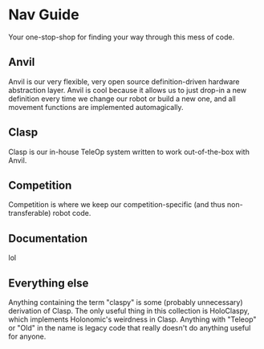 # Nav Guide
Your one-stop-shop for finding your way through this mess of code.
## Anvil
Anvil is our very flexible, very open source definition-driven hardware abstraction layer. Anvil is cool because it allows us to just drop-in a new definition every time we change our robot or build a new one, and all movement functions are implemented automagically.
## Clasp
Clasp is our in-house TeleOp system written to work out-of-the-box with Anvil.
## Competition
Competition is where we keep our competition-specific (and thus non-transferable) robot code.
## Documentation
lol
## Everything else
Anything containing the term "claspy" is some (probably unnecessary) derivation of Clasp. The only useful thing in this collection is HoloClaspy, which implements Holonomic's weirdness in Clasp. Anything with "Teleop" or "Old" in the name is legacy code that really doesn't do anything useful for anyone.